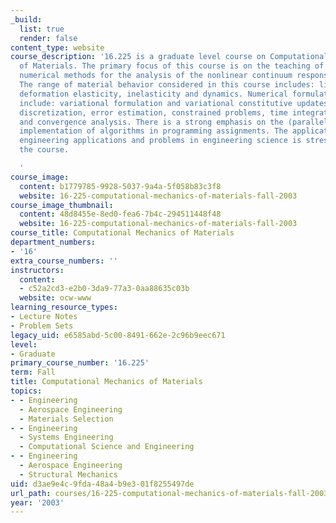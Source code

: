 ```yaml
---
_build:
  list: true
  render: false
content_type: website
course_description: '16.225 is a graduate level course on Computational Mechanics
  of Materials. The primary focus of this course is on the teaching of state-of-the-art
  numerical methods for the analysis of the nonlinear continuum response of materials.
  The range of material behavior considered in this course includes: linear and finite
  deformation elasticity, inelasticity and dynamics. Numerical formulation and algorithms
  include: variational formulation and variational constitutive updates, finite element
  discretization, error estimation, constrained problems, time integration algorithms
  and convergence analysis. There is a strong emphasis on the (parallel) computer
  implementation of algorithms in programming assignments. The application to real
  engineering applications and problems in engineering science is stressed throughout
  the course.

  '
course_image:
  content: b1779785-9928-5037-9a4a-5f058b83c3f8
  website: 16-225-computational-mechanics-of-materials-fall-2003
course_image_thumbnail:
  content: 48d8455e-8ed0-fea6-7b4c-294511448f48
  website: 16-225-computational-mechanics-of-materials-fall-2003
course_title: Computational Mechanics of Materials
department_numbers:
- '16'
extra_course_numbers: ''
instructors:
  content:
  - c52a2cd3-e2b0-3da9-77a3-0aa88635c03b
  website: ocw-www
learning_resource_types:
- Lecture Notes
- Problem Sets
legacy_uid: e6585abd-5c00-8491-662e-2c96b9eec671
level:
- Graduate
primary_course_number: '16.225'
term: Fall
title: Computational Mechanics of Materials
topics:
- - Engineering
  - Aerospace Engineering
  - Materials Selection
- - Engineering
  - Systems Engineering
  - Computational Science and Engineering
- - Engineering
  - Aerospace Engineering
  - Structural Mechanics
uid: d3ae9e4c-9fda-48a4-b9e3-01f8255497de
url_path: courses/16-225-computational-mechanics-of-materials-fall-2003
year: '2003'
---
```

